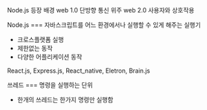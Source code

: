 Node.js 등장 배경
    web 1.0 단방향 통신 위주
    web 2.0 사용자와 상호작용

Node.js  === 자바스크립트를 어느 환경에서나 실행할 수 있게 해주는 실행기
 - 크로스플랫폼 실행
 - 제한없는 동작
 - 다양한 어플리케이션 동작

 React.js, Express.js, React_native, Eletron, Brain.js

쓰레드 === 명령을 실행하는 단위
 - 한개의 쓰레드는 한가지 명령만 실행함